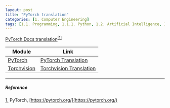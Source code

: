 ```yaml
---
layout: post
title: "PyTorch translation"
categories: [1. Computer Engineering]
tags: [1.1. Programming, 1.1.1. Python, 1.2. Artificial Intelligence, 1.2.2. Deep Learning, a.a. Pytorch]
---
```


[PyTorch Docs translation](https://maizer2.github.io/1.%20computer%20engineering/2022/08/23/Pytorch.html)<sup><a href="#footnote_1_1" name="footnote_1_2">[1]</a></sup>

|Module|Link|
|------|----|
|[PyTorch](https://pytorch.org/docs/stable/index.html)|[PyTorch Translation](https://maizer2.github.io/1.%20computer%20engineering/2022/08/23/Pytorch-Docs-translation.html)|
|[Torchvision](https://pytorch.org/vision/stable/index.html)|[Torchvision Translation](https://maizer2.github.io/1.%20computer%20engineering/2022/08/23/torchvision-Docs-translation.html)|

---

##### Reference

<a href="#footnote_1_2" name="footnote_1_1">1.</a> PyTorch, [https://pytorch.org/](https://pytorch.org/)